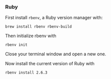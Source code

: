 ### Ruby
First install `rbenv`, a Ruby version manager with:

```
brew install rbenv rbenv-build
```

Then initialize rbenv with
```
rbenv init
```

Close your terminal window and open a new one.

Now install the current version of Ruby with

```
rbenv install 2.6.3
```
